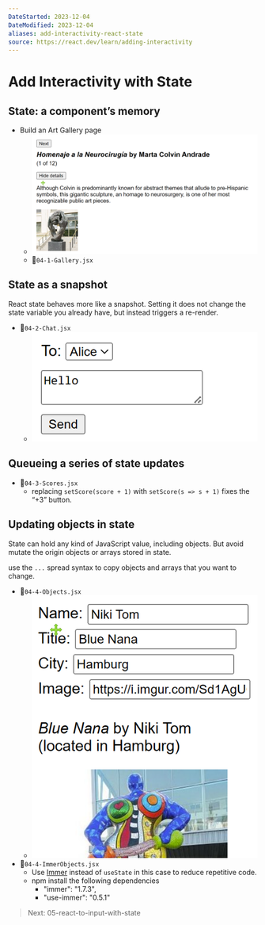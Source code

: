 ```yaml
---
DateStarted: 2023-12-04
DateModified: 2023-12-04
aliases: add-interactivity-react-state
source: https://react.dev/learn/adding-interactivity
---
```


# Add Interactivity with State

## State: a component’s memory

- Build an Art Gallery page
  - ![04-art-gallery-mock](z-Assets/04-art-gallery-mock.png)
  - 📌`04-1-Gallery.jsx`

## State as a snapshot

React state behaves more like a snapshot. Setting it does not change the state variable you already have, but instead triggers a re-render.

- 📌`04-2-Chat.jsx`
  - ![04-chat-mock](z-Assets/04-chat-mock.png)

## Queueing a series of state updates

- 📌`04-3-Scores.jsx`
  - replacing `setScore(score + 1)` with `setScore(s => s + 1)` fixes the “+3” button.

## Updating objects in state

State can hold any kind of JavaScript value, including objects. But avoid mutate the origin objects or arrays stored in state.

use the `...` spread syntax to copy objects and arrays that you want to change.

- 📌`04-4-Objects.jsx`
  - ![04-objects-mock](z-Assets/04-objects-mock.png)
- 📌`04-4-ImmerObjects.jsx`
  - Use [Immer](https://github.com/immerjs/use-immer) instead of `useState` in this case to reduce repetitive code.
  - npm install the following dependencies
    - "immer": "1.7.3",
    - "use-immer": "0.5.1"

> Next: 05-react-to-input-with-state
